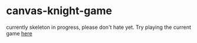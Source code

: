 # canvas-knight-game
currently skeleton in progress, please don't hate yet.
Try playing the current game [here](https://thefungiz.github.io/canvas-knight-game/game.html)
